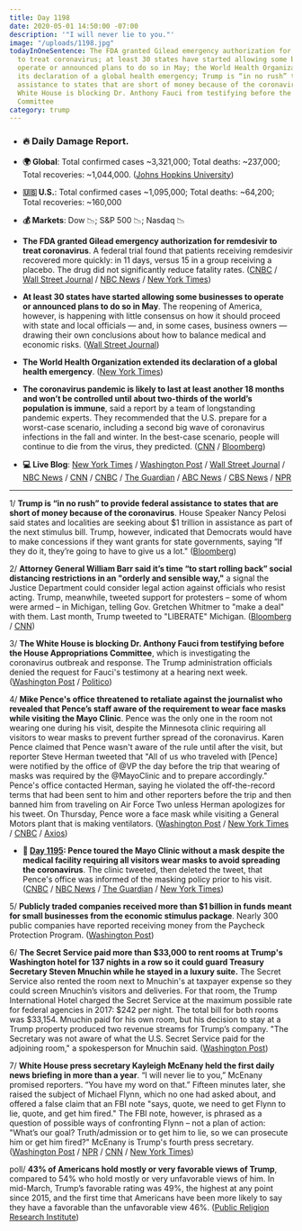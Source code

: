 ```yaml
---
title: Day 1198
date: 2020-05-01 14:50:00 -07:00
description: '"I will never lie to you."'
image: "/uploads/1198.jpg"
todayInOneSentence: The FDA granted Gilead emergency authorization for remdesivir
  to treat coronavirus; at least 30 states have started allowing some businesses to
  operate or announced plans to do so in May; the World Health Organization extended
  its declaration of a global health emergency; Trump is “in no rush” to provide federal
  assistance to states that are short of money because of the coronavirus; and the
  White House is blocking Dr. Anthony Fauci from testifying before the House Appropriations
  Committee
category: trump
---
```


* ### 🔥 Daily Damage Report.

* **🌍 Global**: Total confirmed cases \~3,321,000; Total deaths: \~237,000; Total recoveries: \~1,044,000. ([Johns Hopkins University](https://coronavirus.jhu.edu/map.html))

* **🇺🇸 U.S.**: Total confirmed cases \~1,095,000; Total deaths: \~64,200; Total recoveries: \~160,000

* **💰 Markets**: Dow 📉; S&P 500 📉; Nasdaq 📉

* **The FDA granted Gilead emergency authorization for remdesivir to treat coronavirus**. A federal trial found that patients receiving remdesivir recovered more quickly: in 11 days, versus 15 in a group receiving a placebo. The drug did not significantly reduce fatality rates. ([CNBC](https://www.cnbc.com/2020/05/01/gilead-gets-emergency-fda-authorization-for-remdesivir-to-treat-coronavirus-trump-says.html) / [Wall Street Journal](https://www.wsj.com/articles/fda-authorizes-emergency-use-of-gilead-drug-for-covid-19-patients-11588363751?mod=hp_lead_pos2) / [NBC News](https://www.nbcnews.com/health/health-news/fda-grants-remdesivir-emergency-use-authorization-covid-19-n1197576) / [New York Times](https://www.nytimes.com/2020/05/01/us/coronavirus-updates.html?action=click&module=Spotlight&pgtype=Homepage#link-8910317))

* **At least 30 states have started allowing some businesses to operate or announced plans to do so in May**. The reopening of America, however, is happening with little consensus on how it should proceed with state and local officials — and, in some cases, business owners — drawing their own conclusions about how to balance medical and economic risks. ([Wall Street Journal](https://www.wsj.com/articles/america-wants-to-reopen-from-coronavirus-but-disagrees-about-how-11588350721?mod=hp_lead_pos1))

* **The World Health Organization extended its declaration of a global health emergency**. ([New York Times](https://www.nytimes.com/2020/05/01/us/coronavirus-updates.html?action=click&module=Spotlight&pgtype=Homepage#link-4ecb5074))

* **The coronavirus pandemic is likely to last at least another 18 months and won’t be controlled until about two-thirds of the world’s population is immune**, said a report by a team of longstanding pandemic experts. They recommended that the U.S. prepare for a worst-case scenario, including a second big wave of coronavirus infections in the fall and winter. In the best-case scenario, people will continue to die from the virus, they predicted. ([CNN](https://www.cnn.com/2020/04/30/health/report-covid-two-more-years/) / [Bloomberg](https://www.bloomberg.com/news/articles/2020-05-01/covid-19-pandemic-likely-to-last-two-years-report-says?sref=MIBMEEoj))

* **💻 Live Blog**: [New York Times](https://www.nytimes.com/2020/05/01/us/coronavirus-updates.html)  / [Washington Post](https://www.washingtonpost.com/world/2020/05/01/coronavirus-latest-news/) / [Wall Street Journal](https://www.wsj.com/livecoverage/latest-updates/coronavirus?mod=theme_coronavirus-ribbon) / [NBC News](https://www.nbcnews.com/health/health-news/live-blog/2020-05-01-coronavirus-news-n1197431?icid=cv_marquee) / [CNN](https://www.cnn.com/us/live-news/us-coronavirus-update-05-01-20/index.html) / [CNBC](https://www.cnbc.com/2020/05/01/coronavirus-latest-updates.html) / [The Guardian](https://www.theguardian.com/us-news/live/2020/may/01/us-politics-coronavirus-live-joe-biden-donald-trump-latest-updates) / [ABC News](https://abcnews.go.com/US/coronavirus-live-updates-city-votes-legally-challenge-newsoms/story?id=70443899&cid=clicksource_4380645_2_heads_hero_live_hero_related) / [CBS News](https://www.cbsnews.com/live-updates/coronavirus-update-news-2020-05-01/) / [NPR](https://www.npr.org/sections/coronavirus-live-updates)

---

1/ **Trump is “in no rush” to provide federal assistance to states that are short of money because of the coronavirus**. House Speaker Nancy Pelosi said states and localities are seeking about $1 trillion in assistance as part of the next stimulus bill. Trump, however, indicated that Democrats would have to make concessions if they want grants for state governments, saying “If they do it, they’re going to have to give us a lot." ([Bloomberg](https://www.bloomberg.com/news/articles/2020-05-01/trump-says-he-s-in-no-rush-to-give-money-to-states-short-on-cash?srnd=premium&sref=MIBMEEoj))

2/ **Attorney General William Barr said it’s time “to start rolling back” social distancing restrictions in an "orderly and sensible way,"** a signal the Justice Department could consider legal action against officials who resist acting. Trump, meanwhile, tweeted support for protesters – some of whom were armed – in Michigan, telling Gov. Gretchen Whitmer to "make a deal" with them. Last month, Trump tweeted to "LIBERATE" Michigan. ([Bloomberg](https://www.bloomberg.com/news/articles/2020-05-01/barr-says-it-s-time-to-roll-back-virus-limits-in-sensible-way?srnd=premium&sref=MIBMEEoj) / [CNN]())

3/ **The White House is blocking Dr. Anthony Fauci from testifying before the House Appropriations Committee**, which is investigating the coronavirus outbreak and response. The Trump administration officials denied the request for Fauci's testimony at a hearing next week. ([Washington Post](https://www.washingtonpost.com/us-policy/2020/05/01/congress-fauci-coronavirus/) / [Politico](https://www.politico.com/news/2020/05/01/fauci-house-panel-coronavirus-229699))

4/ **Mike Pence's office threatened to retaliate against the journalist who revealed that Pence’s staff aware of the requirement to wear face masks while visiting the Mayo Clinic**. Pence was the only one in the room not wearing one during his visit, despite the Minnesota clinic requiring all visitors to wear masks to prevent further spread of the coronavirus. Karen Pence claimed that Pence wasn't aware of the rule until after the visit, but reporter Steve Herman tweeted that "All of us who traveled with \[Pence\] were notified by the office of @VP the day before the trip that wearing of masks was required by the @MayoClinic and to prepare accordingly." Pence's office contacted Herman, saying he violated the off-the-record terms that had been sent to him and other reporters before the trip and then banned him from traveling on Air Force Two unless Herman apologizes for his tweet. On Thursday, Pence wore a face mask while visiting a General Motors plant that is making ventilators. ([Washington Post](https://www.washingtonpost.com/lifestyle/media/pence-staff-threatens-action-against-reporter-who-tweeted-about-visit-to-clinic-without-surgical-mask/2020/04/30/27c63056-8b0a-11ea-9dfd-990f9dcc71fc_story.html) / [New York Times](https://www.nytimes.com/2020/04/30/us/politics/coronavirus-pence-mask.html) / [CNBC](https://www.cnbc.com/2020/04/30/coronavirus-vice-president-mike-pence-wears-mask-after-criticism.html) / [Axios](https://www.axios.com/mike-pence-face-mask-gm-mayo-clinic-63deae6a-fbed-4721-88f1-49dcb01b4e78.html))

* **📌 [Day 1195](https://whatthefuckjusthappenedtoday.com/2020/04/28/day-1195/#5-pence-toured-the-mayo-clinic-witho): Pence toured the Mayo Clinic without a mask despite the medical facility requiring all visitors wear masks to avoid spreading the coronavirus**. The clinic tweeted, then deleted the tweet, that Pence's office was informed of the masking policy prior to his visit. ([CNBC](https://www.cnbc.com/2020/04/28/coronavirus-mike-pence-tours-mayo-clinic-without-mask.html) / [NBC News](https://www.nbcnews.com/politics/white-house/pence-flouts-mayo-clinic-policy-touring-facility-without-mask-n1194556) / [The Guardian](https://www.theguardian.com/us-news/2020/apr/28/mike-pence-face-mask-mayo-clinic-visit-coronavirus) / [New York Times](https://www.nytimes.com/2020/04/22/us/politics/coronavirus-masks.html))

5/ **Publicly traded companies received more than $1 billion in funds meant for small businesses from the economic stimulus package**. Nearly 300 public companies have reported receiving money from the Paycheck Protection Program. ([Washington Post](https://www.washingtonpost.com/business/2020/05/01/sba-ppp-public-companies/))

6/ **The Secret Service paid more than $33,000 to rent rooms at Trump's Washington hotel for 137 nights in a row so it could guard Treasury Secretary Steven Mnuchin while he stayed in a luxury suite.** The Secret Service also rented the room next to Mnuchin's at taxpayer expense so they could screen Mnuchin’s visitors and deliveries. For that room, the Trump International Hotel charged the Secret Service at the maximum possible rate for federal agencies in 2017: $242 per night. The total bill for both rooms was $33,154. Mnuchin paid for his own room, but his decision to stay at a Trump property produced two revenue streams for Trump’s company. "The Secretary was not aware of what the U.S. Secret Service paid for the adjoining room," a spokesperson for Mnuchin said. ([Washington Post](https://www.washingtonpost.com/politics/secret-service-paid-trumps-dc-hotel-more-than-33000-for-lodging-to-guard-treasury-secretary/2020/04/30/cd38e864-8987-11ea-ac8a-fe9b8088e101_story.html))

7/ **White House press secretary Kayleigh McEnany held the first daily news briefing in more than a year**. “I will never lie to you,” McEnany promised reporters. “You have my word on that.” Fifteen minutes later, she raised the subject of Michael Flynn, which no one had asked about, and offered a false claim that an FBI note "says, quote, we need to get Flynn to lie, quote, and get him fired." The FBI note, however, is phrased as a question of possible ways of confronting Flynn – not a plan of action: "What’s our goal? Truth/admission or to get him to lie, so we can prosecute him or get him fired?" McEnany is Trump's fourth press secretary. ([Washington Post](https://www.washingtonpost.com/politics/2020/05/01/15-minutes-after-pledging-not-lie-trumps-new-press-secretary-made-an-obviously-false-claim/) / [NPR](https://www.npr.org/2020/05/01/849019976/trumps-new-press-secretary-revives-white-house-briefing) / [CNN](https://www.cnn.com/us/live-news/us-coronavirus-update-05-01-20/h_ba3aa8a594997df551337a4430c1728b) / [New York Times](https://www.nytimes.com/2020/05/01/us/coronavirus-updates.html#link-32af6d18))

poll/ **43% of Americans hold mostly or very favorable views of Trump**, compared to 54% who hold mostly or very unfavorable views of him. In mid-March, Trump’s favorable rating was 49%, the highest at any point since 2015, and the first time that Americans have been more likely to say they have a favorable than the unfavorable view 46%. ([Public Religion Research Institute](https://www.prri.org/research/president-trumps-favorability-ratings-recede-from-marchs-peak/))
